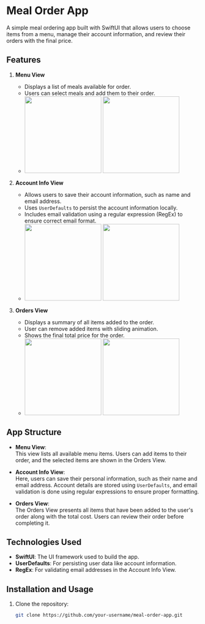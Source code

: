 # Meal Order App

A simple meal ordering app built with SwiftUI that allows users to choose items from a menu, manage their account information, and review their orders with the final price.

## Features

1. **Menu View**  
   - Displays a list of meals available for order.
   - Users can select meals and add them to their order.
   - <img src="https://github.com/user-attachments/assets/b70d8cec-55df-43ed-b68b-7e2714bb908a" width="200">  <img src="https://github.com/user-attachments/assets/678e879d-6ee2-4039-b43c-eb786419ba30" width="200"> 
   
2. **Account Info View**  
   - Allows users to save their account information, such as name and email address.
   - Uses `UserDefaults` to persist the account information locally.
   - Includes email validation using a regular expression (RegEx) to ensure correct email format.
   -  <img src="https://github.com/user-attachments/assets/80c654d2-a8ff-4a19-be2c-4d2aceab3a10" width="200">  <img src="https://github.com/user-attachments/assets/4fbf491e-0b25-45c5-b549-aea12783c1df" width="200"> 

3. **Orders View**  
   - Displays a summary of all items added to the order.
   - User can remove added items with sliding animation.
   - Shows the final total price for the order.
   -  <img src="https://github.com/user-attachments/assets/2b74f803-1e16-4d24-b782-738359eba175" width="200">  <img src="https://github.com/user-attachments/assets/3baea814-e979-4b30-9bd8-a1706df8ea3c" width="200"> 

## App Structure

- **Menu View**:  
  This view lists all available menu items. Users can add items to their order, and the selected items are shown in the Orders View.
  
- **Account Info View**:  
  Here, users can save their personal information, such as their name and email address. Account details are stored using `UserDefaults`, and email validation is done using regular expressions to ensure proper formatting.

- **Orders View**:  
  The Orders View presents all items that have been added to the user's order along with the total cost. Users can review their order before completing it.

## Technologies Used

- **SwiftUI**: The UI framework used to build the app.
- **UserDefaults**: For persisting user data like account information.
- **RegEx**: For validating email addresses in the Account Info View.

## Installation and Usage

1. Clone the repository:
   ```bash
   git clone https://github.com/your-username/meal-order-app.git
